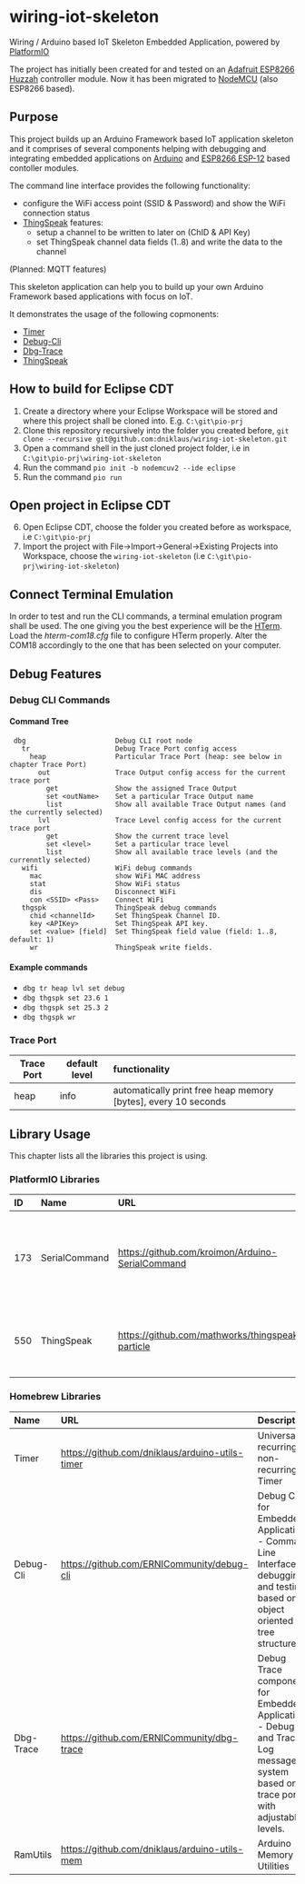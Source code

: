 # wiring-iot-skeleton
Wiring / Arduino based IoT Skeleton Embedded Application, powered by [PlatformIO](http://platformio.org "Cross-platform build system")

The project has initially been created for and tested on an [Adafruit ESP8266 Huzzah](https://www.adafruit.com/product/2471 "Adafruit HUZZAH ESP8266 Breakout") controller module. Now it has been migrated to [NodeMCU](http://nodemcu.com/index_en.html "NodeMCU Connect Things EASY") (also ESP8266 based).

## Purpose
This project builds up an Arduino Framework based IoT application skeleton and it comprises of several components helping with debugging and integrating embedded applications on [Arduino](http://arduino.cc) and [ESP8266 ESP-12](https://en.wikipedia.org/wiki/ESP8266) based contoller modules.

The command line interface provides the following functionality:  

* configure the WiFi access point (SSID & Password) and show the WiFi connection status
* [ThingSpeak](http://thingspeak.com) features:
  * setup a  channel to be written to later on (ChID & API Key)
  * set ThingSpeak channel data fields (1..8) and write the data to the channel

(Planned: MQTT features)

This skeleton application can help you to build up your own Arduino Framework based applications with focus on IoT. 

It demonstrates the usage of the following copmonents:

* [Timer](https://github.com/dniklaus/arduino-utils-timer)
* [Debug-Cli](https://github.com/ERNICommunity/debug-cli)
* [Dbg-Trace](https://github.com/ERNICommunity/dbg-trace)
* [ThingSpeak](https://github.com/mathworks/thingspeak-particle)

## How to build for Eclipse CDT
  1. Create a directory where your Eclipse Workspace will be stored and where this project shall be cloned into. E.g. `C:\git\pio-prj`
  2. Clone this repository recursively into the folder you created before, `git clone --recursive git@github.com:dniklaus/wiring-iot-skeleton.git`
  3. Open a command shell in the just cloned project folder, i.e in `C:\git\pio-prj\wiring-iot-skeleton`
  4. Run the command `pio init -b nodemcuv2 --ide eclipse`
  5. Run the command `pio run`

## Open project in Eclipse CDT
  6. Open Eclipse CDT, choose the folder you created before as workspace, i.e `C:\git\pio-prj`
  7. Import the project with File->Import->General->Existing Projects into Workspace, choose the `wiring-iot-skeleton` (i.e `C:\git\pio-prj\wiring-iot-skeleton`)

## Connect Terminal Emulation
In order to test and run the CLI commands, a terminal emulation program shall be used. The one giving you the best experience will be the [HTerm](http://www.der-hammer.info/terminal/). 
Load the _hterm-com18.cfg_ file to configure HTerm properly. Alter the COM18 accordingly to the one that has been selected on your computer.

## Debug Features
### Debug CLI Commands
#### Command Tree
     dbg                      Debug CLI root node
       tr                     Debug Trace Port config access
         heap                 Particular Trace Port (heap: see below in chapter Trace Port)
           out                Trace Output config access for the current trace port
             get              Show the assigned Trace Output
             set <outName>    Set a particular Trace Output name
             list             Show all available Trace Output names (and the currently selected)
           lvl                Trace Level config access for the current trace port
             get              Show the current trace level
             set <level>      Set a particular trace level
             list             Show all available trace levels (and the currenntly selected)
       wifi                   WiFi debug commands
         mac                  show WiFi MAC address
         stat                 Show WiFi status
         dis                  Disconnect WiFi
         con <SSID> <Pass>    Connect WiFi
       thgspk                 ThingSpeak debug commands
         chid <channelId>     Set ThingSpeak Channel ID.
         key <APIKey>         Set ThingSpeak API key.
         set <value> [field]  Set ThingSpeak field value (field: 1..8, default: 1)
         wr                   ThingSpeak write fields.

#### Example commands
* `dbg tr heap lvl set debug`
* `dbg thgspk set 23.6 1`
* `dbg thgspk set 25.3 2`
* `dbg thgspk wr`


### Trace Port
|Trace Port|default level|functionality|
|----------|-------------|:------------|
|heap|info|automatically print free heap memory [bytes], every 10 seconds|

## Library Usage
This chapter lists all the libraries this project is using.

### PlatformIO Libraries
|ID|Name|URL|Description|
|:--|:-------|:----------------|:-----------------------|
|173|SerialCommand|https://github.com/kroimon/Arduino-SerialCommand|A Wiring/Arduino library to tokenize and parse commands received over a serial port.|
|550|ThingSpeak|https://github.com/mathworks/thingspeak-particle|"MathWorks": ThingSpeak Communication Library for Arduino & ESP8266|


### Homebrew Libraries
|Name|URL|Description|
|:------|:---------------------|:-------------------------------|
|Timer|https://github.com/dniklaus/arduino-utils-timer|Universal recurring or non-recurring Timer|
|Debug-Cli|https://github.com/ERNICommunity/debug-cli|Debug CLI for Embedded Applications - Command Line  Interface for debugging and testing based on object oriented tree structure.|
|Dbg-Trace|https://github.com/ERNICommunity/dbg-trace|Debug Trace component for Embedded Applications - Debug and Trace Log message system based on trace ports with adjustable levels.|
|RamUtils|https://github.com/dniklaus/arduino-utils-mem|Arduino Memory Utilities|


